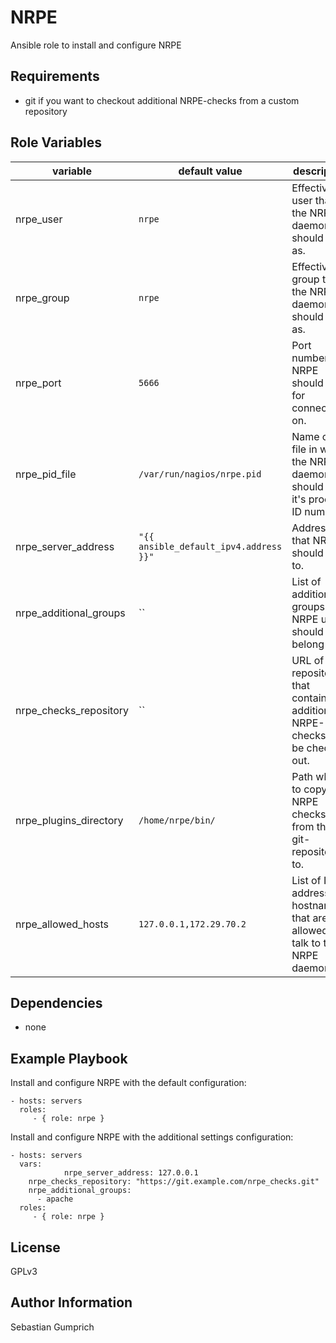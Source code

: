 NRPE
=========

Ansible role to install and configure NRPE

Requirements
------------

- git if you want to checkout additional NRPE-checks from a custom repository

Role Variables
--------------

| variable | default value | description |
|---|---|---|
| nrpe_user              | `nrpe`                                 | Effective user that the NRPE daemon should run as. |
| nrpe_group             | `nrpe`                                 | Effective group that the NRPE daemon should run as. |
| nrpe_port              | `5666`                                 | Port number NRPE should wait for connections on. |
| nrpe_pid_file          | `/var/run/nagios/nrpe.pid`             | Name of the file in which the NRPE daemon should write it's process ID number. |
| nrpe_server_address    | `"{{ ansible_default_ipv4.address }}"` | Address that NRPE should bind to. |
| nrpe_additional_groups | ``                                     | List of additional groups the NRPE user should belong to. |
| nrpe_checks_repository | ``                                     | URL of git-repository that contains additional NRPE-checks to be checked out. |
| nrpe_plugins_directory | `/home/nrpe/bin/`                      | Path where to copy the NRPE checks from the git-repository to. |
| nrpe_allowed_hosts     | `127.0.0.1,172.29.70.2`                | List of IP address or hostnames that are allowed to talk to the NRPE daemon. |


Dependencies
------------
- none

Example Playbook
----------------

Install and configure NRPE with the default configuration:

    - hosts: servers
      roles:
         - { role: nrpe }


Install and configure NRPE with the additional settings configuration:

    - hosts: servers
      vars:
				nrpe_server_address: 127.0.0.1
        nrpe_checks_repository: "https://git.example.com/nrpe_checks.git"
        nrpe_additional_groups:
          - apache
      roles:
         - { role: nrpe }


License
-------

GPLv3

Author Information
------------------

Sebastian Gumprich
